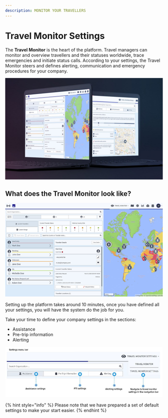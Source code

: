 ```yaml
---
description: MONITOR YOUR TRAVELLERS
---
```


# Travel Monitor Settings

The **Travel Monitor** is the heart of the platform. Travel managers can monitor and overview travellers and their statuses worldwide, trace emergencies and initiate status calls. According to your settings, the Travel Monitor steers and defines alerting, communication and emergency procedures for your company.

![](../../.gitbook/assets/travel-monitor-cover.JPG)

## What does the Travel Monitor look like?

![](../../.gitbook/assets/tm_img01.jpg)

Setting up the platform takes around 10 minutes, once you have defined all your settings, you will have the system do the job for you.

Take your time to define your company settings in the sections:

* Assistance
* Pre-trip information
* Alerting

![](../../.gitbook/assets/tm2.JPG)

{% hint style="info" %}
Please note that we have prepared a set of default settings to make your start easier.
{% endhint %}




